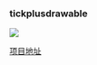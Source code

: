 ### tickplusdrawable ###

![](https://camo.githubusercontent.com/fc68296e491297c448fcae75ca9aacf3f28e26bf/68747470733a2f2f726177322e6769746875622e636f6d2f666c617669656e6c617572656e742f7469636b706c75736472617761626c652f6d61737465722f64656d6f2e676966)

[项目地址](https://github.com/flavienlaurent/tickplusdrawable)